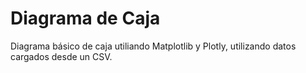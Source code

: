 # Diagrama de Caja

Diagrama básico de caja utiliando Matplotlib y Plotly, utilizando datos cargados desde un CSV.

